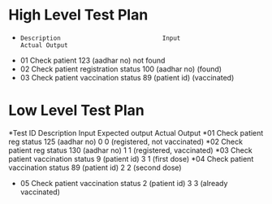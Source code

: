 # High Level Test Plan
* 	  Description	                         Input	              	         Actual Output
* 01   Check patient                          123 (aadhar no)	               not found
* 02	Check patient registration status	     100 (aadhar no)	                 (found)
* 03	Check patient vaccination status	      89 (patient id)	               (vaccinated)


# Low Level Test Plan
*Test ID	Description	                       Input	            Expected output 	       Actual Output
*01	Check patient reg  status	        125 (aadhar no)	            0	                0 (registered, not vaccinated)
*02	Check patient reg status	        130 (aadhar no)	            1	                 1 (registered, vaccinated)
*03	Check patient vaccination  status	9 (patient id)	            3                           1 (first dose)
*04	Check patient vaccination status	89 (patient id)	            2	                        2 (second dose)
* 05	Check patient vaccination status	2 (patient id)	            3	                   3 (already vaccinated)
